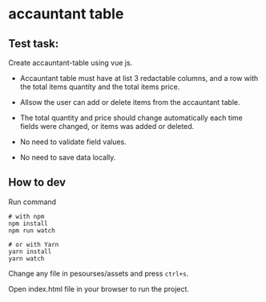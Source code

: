 accauntant table
=====================

## Test task:
Create accauntant-table using vue js.

- Accauntant table must have at list 3 redactable columns, 
and a row with the total items quantity and the total items price.

- Allsow the user can add or delete items from the accauntant table.
- The total quantity and price should change automatically each time fields were changed,
or items was added or deleted.
- No need to validate field values.
- No need to save data locally.

## How to dev

Run command

```
# with npm
npm install
npm run watch

# or with Yarn
yarn install
yarn watch
```

Change any file in pesourses/assets and press `ctrl+s`.

Open index.html file in your browser to run the project.